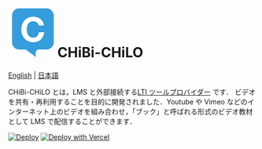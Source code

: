 # ![ロゴ](docs/assets/chibichilo_s.png)CHiBi-CHiLO

[English](README-en.md) | [日本語](README-ja.md)

CHiBi-CHiLO とは，LMS と外部接続する[LTI ツールプロバイダー](https://www.imsglobal.org/activity/learning-tools-interoperability) です．
ビデオを共有・再利用することを目的に開発されました．Youtube や Vimeo などのインターネット上のビデオを組み合わせ，「ブック」と呼ばれる形式のビデオ教材として LMS で配信することができます．

[![Deploy](https://www.herokucdn.com/deploy/button.svg)](https://heroku.com/deploy)
[![Deploy with Vercel](https://vercel.com/button)](https://vercel.com/new/git/external?repository-url=https%3A%2F%2Fgithub.com%2Fnpocccties%2Fchibichilo&env=SESSION_SECRET,DATABASE_URL)